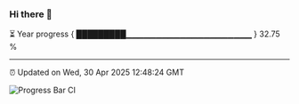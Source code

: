 ### Hi there 👋

⏳ Year progress { █████████▁▁▁▁▁▁▁▁▁▁▁▁▁▁▁▁▁▁▁▁▁ } 32.75 %

---

⏰ Updated on Wed, 30 Apr 2025 12:48:24 GMT

![Progress Bar CI](https://github.com/ZhaoGui/ZhaoGui/workflows/Progress%20Bar%20CI/badge.svg)
